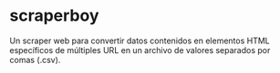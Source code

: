 scraperboy
==========

Un scraper web para convertir datos contenidos en elementos HTML específicos de múltiples URL en un archivo de valores separados por comas (.csv).

